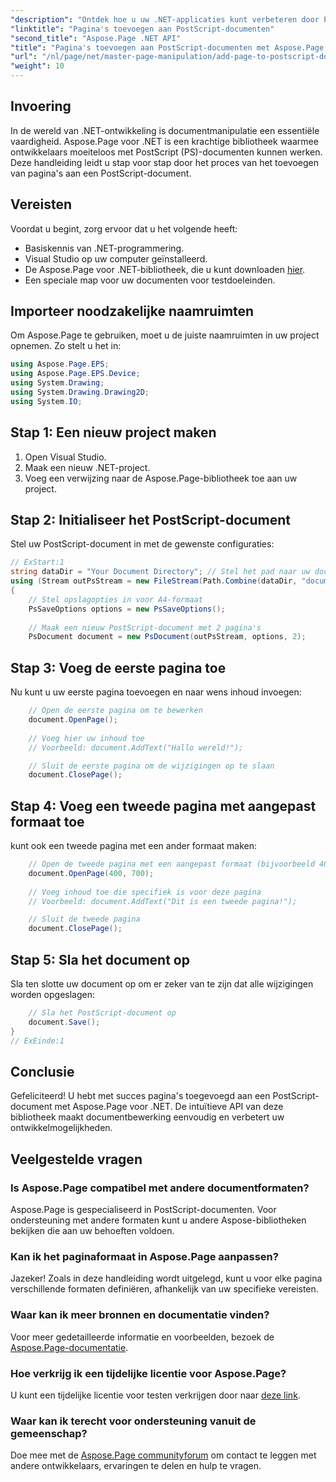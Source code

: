 ```yaml
---
"description": "Ontdek hoe u uw .NET-applicaties kunt verbeteren door PostScript-documenten te bewerken met Aspose.Page. Deze stapsgewijze handleiding biedt duidelijke instructies voor het initialiseren van een document."
"linktitle": "Pagina's toevoegen aan PostScript-documenten"
"second_title": "Aspose.Page .NET API"
"title": "Pagina's toevoegen aan PostScript-documenten met Aspose.Page voor .NET"
"url": "/nl/page/net/master-page-manipulation/add-page-to-postscript-document/"
"weight": 10
---
```


## Invoering

In de wereld van .NET-ontwikkeling is documentmanipulatie een essentiële vaardigheid. Aspose.Page voor .NET is een krachtige bibliotheek waarmee ontwikkelaars moeiteloos met PostScript (PS)-documenten kunnen werken. Deze handleiding leidt u stap voor stap door het proces van het toevoegen van pagina's aan een PostScript-document.

## Vereisten

Voordat u begint, zorg ervoor dat u het volgende heeft:

- Basiskennis van .NET-programmering.
- Visual Studio op uw computer geïnstalleerd.
- De Aspose.Page voor .NET-bibliotheek, die u kunt downloaden [hier](https://releases.aspose.com/page/net/).
- Een speciale map voor uw documenten voor testdoeleinden.

## Importeer noodzakelijke naamruimten

Om Aspose.Page te gebruiken, moet u de juiste naamruimten in uw project opnemen. Zo stelt u het in:

```csharp
using Aspose.Page.EPS;
using Aspose.Page.EPS.Device;
using System.Drawing;
using System.Drawing.Drawing2D;
using System.IO;
```

## Stap 1: Een nieuw project maken

1. Open Visual Studio.
2. Maak een nieuw .NET-project.
3. Voeg een verwijzing naar de Aspose.Page-bibliotheek toe aan uw project.

## Stap 2: Initialiseer het PostScript-document

Stel uw PostScript-document in met de gewenste configuraties:

```csharp
// ExStart:1
string dataDir = "Your Document Directory"; // Stel het pad naar uw documentmap in
using (Stream outPsStream = new FileStream(Path.Combine(dataDir, "document1.ps"), FileMode.Create))
{
    // Stel opslagopties in voor A4-formaat
    PsSaveOptions options = new PsSaveOptions();
    
    // Maak een nieuw PostScript-document met 2 pagina's
    PsDocument document = new PsDocument(outPsStream, options, 2);
```

## Stap 3: Voeg de eerste pagina toe

Nu kunt u uw eerste pagina toevoegen en naar wens inhoud invoegen:

```csharp
    // Open de eerste pagina om te bewerken
    document.OpenPage();
    
    // Voeg hier uw inhoud toe
    // Voorbeeld: document.AddText("Hallo wereld!");

    // Sluit de eerste pagina om de wijzigingen op te slaan
    document.ClosePage();
```

## Stap 4: Voeg een tweede pagina met aangepast formaat toe

kunt ook een tweede pagina met een ander formaat maken:

```csharp
    // Open de tweede pagina met een aangepast formaat (bijvoorbeeld 400 x 700)
    document.OpenPage(400, 700);
    
    // Voeg inhoud toe die specifiek is voor deze pagina
    // Voorbeeld: document.AddText("Dit is een tweede pagina!");

    // Sluit de tweede pagina
    document.ClosePage();
```

## Stap 5: Sla het document op

Sla ten slotte uw document op om er zeker van te zijn dat alle wijzigingen worden opgeslagen:

```csharp
    // Sla het PostScript-document op
    document.Save();
}
// ExEinde:1
```

## Conclusie

Gefeliciteerd! U hebt met succes pagina's toegevoegd aan een PostScript-document met Aspose.Page voor .NET. De intuïtieve API van deze bibliotheek maakt documentbewerking eenvoudig en verbetert uw ontwikkelmogelijkheden.

## Veelgestelde vragen

### Is Aspose.Page compatibel met andere documentformaten?  
Aspose.Page is gespecialiseerd in PostScript-documenten. Voor ondersteuning met andere formaten kunt u andere Aspose-bibliotheken bekijken die aan uw behoeften voldoen.

### Kan ik het paginaformaat in Aspose.Page aanpassen?  
Jazeker! Zoals in deze handleiding wordt uitgelegd, kunt u voor elke pagina verschillende formaten definiëren, afhankelijk van uw specifieke vereisten.

### Waar kan ik meer bronnen en documentatie vinden?  
Voor meer gedetailleerde informatie en voorbeelden, bezoek de [Aspose.Page-documentatie](https://reference.aspose.com/page/net/).

### Hoe verkrijg ik een tijdelijke licentie voor Aspose.Page?  
U kunt een tijdelijke licentie voor testen verkrijgen door naar [deze link](https://purchase.conholdate.com/temporary-license/).

### Waar kan ik terecht voor ondersteuning vanuit de gemeenschap?  
Doe mee met de [Aspose.Page communityforum](https://forum.aspose.com/c/page/39) om contact te leggen met andere ontwikkelaars, ervaringen te delen en hulp te vragen.